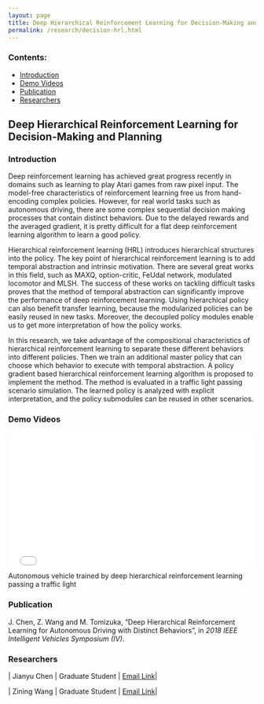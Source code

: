 ```yaml
---
layout: page
title: Deep Hierarchical Reinforcement Learning for Decision-Making and Planning
permalink: /research/decision-hrl.html
---
```


### Contents:

* [Introduction](#id1)
* [Demo Videos](#id2)
* [Publication](#id3)
* [Researchers](#id4)

<!-- Title your work here -->

## Deep Hierarchical Reinforcement Learning for Decision-Making and Planning

<!-- Add your own introduction here -->

### <a name="id1"></a>Introduction

Deep reinforcement learning has achieved great progress recently in domains such as learning to play Atari games from raw pixel input. The model-free characteristics of reinforcement learning free us from hand-encoding complex policies. However, for real world tasks such as autonomous driving, there are some complex sequential decision making processes that contain distinct behaviors. Due to the delayed rewards and the averaged gradient, it is pretty difficult for a flat deep reinforcement learning algorithm to learn a good policy. 

Hierarchical reinforcement learning (HRL) introduces hierarchical structures into the policy. The key point of hierarchical reinforcement learning is to add temporal abstraction and intrinsic motivation. There are several great works in this field, such as MAXQ, option-critic, FeUdal network, modulated locomotor and MLSH. The success of these works on tackling difficult tasks proves that the method of temporal abstraction can significantly improve the performance of deep reinforcement learning. Using hierarchical policy can also benefit transfer learning, because the modularized policies can be easily reused in new tasks. Moreover, the decoupled policy modules enable us to get more interpretation of how the policy works.

In this research, we take advantage of the compositional characteristics of hierarchical reinforcement learning to separate these different behaviors into different policies. Then we train an additional master policy that can choose which behavior to execute with temporal abstraction. A policy gradient based hierarchical reinforcement learning algorithm is proposed to implement the method. The method is evaluated in a traffic light passing scenario simulation. The learned policy is analyzed with explicit interpretation, and the policy submodules can be reused in other scenarios.

### <a name="id2"></a>Demo Videos

<div style="position: relative; width: 100%; height: 0; padding-bottom: 56.3%;">
<iframe style = "position: absolute; width: 100%; height: 100%; left: 0; top: 0;"
  src=<iframe width="560" height="315" src="https://www.youtube.com/embed/jDFgh61Iqyg" frameborder="0" allow="autoplay; encrypted-media" allowfullscreen></iframe>
</div>

<div class="image-caption">Autonomous vehicle trained by deep hierarchical reinforcement learning passing a traffic light</div>

### <a name="id3"></a>Publication
J. Chen, Z. Wang and M. Tomizuka, “Deep Hierarchical Reinforcement Learning for Autonomous Driving with Distinct Behaviors”, in *2018 IEEE Intelligent Vehicles Symposium (IV)*.

### <a name="id4"></a>Researchers

| Jianyu Chen | Graduate Student | [Email Link](mailto:jianyuchen@berkeley.edu)|

| Zining Wang | Graduate Student | [Email Link](mailto:wangzining@berkeley.edu)|



